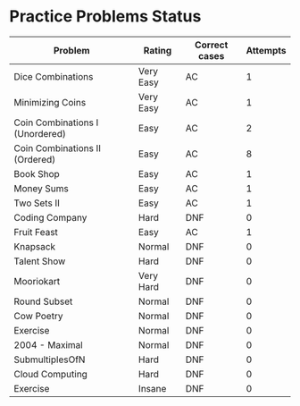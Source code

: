 # Practice Problems Status
Problem|Rating|Correct cases|Attempts
-|-|-|-
Dice Combinations|Very Easy|AC|1
Minimizing Coins|Very Easy|AC|1
Coin Combinations I (Unordered)|Easy|AC|2
Coin Combinations II (Ordered)|Easy|AC|8
Book Shop|Easy|AC|1
Money Sums|Easy|AC|1
Two Sets II|Easy|AC|1
Coding Company|Hard|DNF|0
Fruit Feast|Easy|AC|1
Knapsack|Normal|DNF|0
Talent Show|Hard|DNF|0
Mooriokart|Very Hard|DNF|0
Round Subset|Normal|DNF|0
Cow Poetry|Normal|DNF|0
Exercise|Normal|DNF|0
2004 - Maximal|Normal|DNF|0
SubmultiplesOfN|Hard|DNF|0
Cloud Computing|Hard|DNF|0
Exercise|Insane|DNF|0